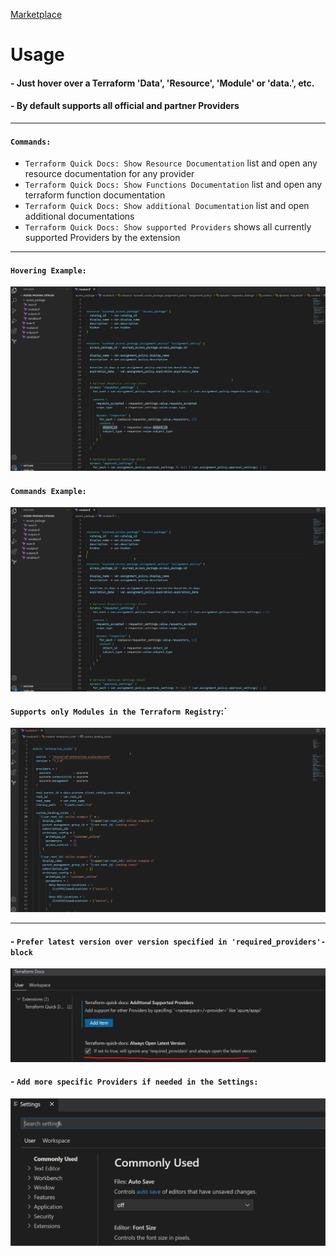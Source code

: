 [Marketplace](https://marketplace.visualstudio.com/items?itemName=LemurDaniel.terraform-quick-docs)

# Usage

#### - Just hover over a Terraform 'Data', 'Resource', 'Module' or 'data.<identifier>', etc.

#### - By default supports all official and partner Providers

---

#### `Commands:`

- `Terraform Quick Docs: Show Resource Documentation` list and open any resource documentation for any provider
- `Terraform Quick Docs: Show Functions Documentation` list and open any terraform function documentation
- `Terraform Quick Docs: Show additional Documentation` list and open additional documentations
- `Terraform Quick Docs: Show supported Providers` shows all currently supported Providers by the extension

---

#### `Hovering Example:`

![example-1](.resources/terraform-quick-docs-6.gif)

#### `Commands Example:`

![example-2](.resources/terraform-quick-docs-7.gif)

#### `Supports only Modules in the Terraform Registry`:`

![example-3](.resources/terraform-quick-docs-3.gif)
  
---

#### - `Prefer latest version over version specified in 'required_providers'-block`
![settings](.resources/terraform-quick-docs-8.jpg)

#### - `Add more specific Providers if needed in the Settings:`

![settings](.resources/terraform-quick-docs-4.gif)
